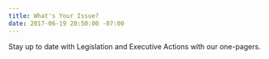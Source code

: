```yaml
---
title: What's Your Issue?
date: 2017-06-19 20:50:00 -07:00
---
```


Stay up to date with Legislation and Executive Actions with our one-pagers.